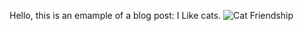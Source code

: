Hello, this is an emample of a blog post: I Like cats.
![Cat Friendship](/CMPTWebsite/IMG-2923.jpg)
